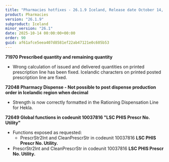 ```yaml
---
title: "Pharmacies hotfixes - 26.1.9 Iceland, Release date October 14, 2025 - Hotfixes"
product: Pharmacies
version: "26.1.9"
subproduct: Iceland
minor_version: "26.1"
date: 2025-10-14 00:00:00+00:00
order: 90
guid: af61afce5eea407d8581ef22ab47121e0c605b53
---
```


<strong>71970 Prescribed quantity and remaining quantity</strong>
<ul><li>Wrong calculation of issued and delivered quantities on printed prescription line has been fixed. Icelandic characters on printed posted prescription line are fixed.</li></ul>
<strong>72048 Pharmacy Dispense - Not possible to post dispense production order in Icelandic region when decimal</strong>
<ul><li>Strength is now correctly formatted in the Rationing Dispensation Line for Hekla.</li></ul>
<strong>72649 Global functions in codeunit 10037816 "LSC PHIS Prescr No. Utility"</strong>
<ul><li>Functions exposed as requested:<ul><li>PrescrStr2Int and CleanPrescrStr in codeunit 10037816 <b>LSC PHIS Prescr No. Utility.</b></li></ul></li>
<li>PrescrStr2Int and CleanPrescrStr in codeunit 10037816 <b>LSC PHIS Prescr No. Utility.</b></li></ul>
